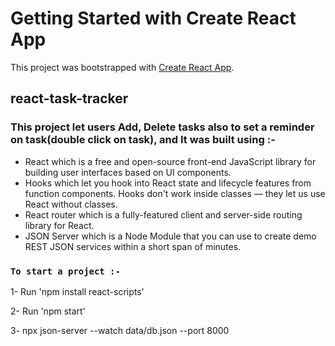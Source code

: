# Getting Started with Create React App

This project was bootstrapped with [Create React App](https://github.com/facebook/create-react-app).

## react-task-tracker

### This project let users Add, Delete tasks also to set a reminder on task(double click on task), and It was built using  :-

- React which is a free and open-source front-end JavaScript library for building user interfaces based on UI components.
- Hooks which let you hook into React state and lifecycle features from function components. Hooks don't work inside classes — they let us use React without classes.
- React router which is a fully-featured client and server-side routing library for React.
- JSON Server which is a Node Module that you can use to create demo REST JSON services within a short span of minutes.


### `To start a project :-` 

1- Run 'npm install react-scripts'

2- Run 'npm start'

3- npx json-server --watch data/db.json --port 8000
